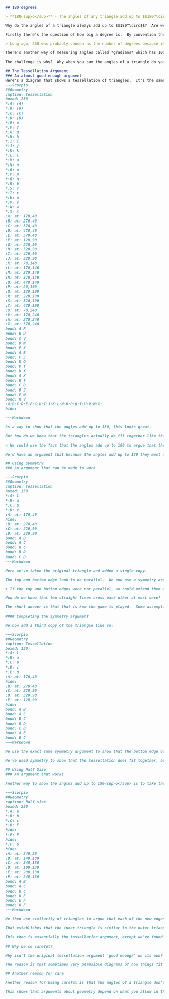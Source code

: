 ~~~Markdown
## 180 degrees

> **180<sup>o</sup>** - The angles of any triangle add up to $$180^\circ$$. <br><br>The symbol **<sup>o</sup>** after the 180 is read as *degrees*.

Why do the angles of a triangle always add up to $$180^\circ$$?  Are we in fact actually sure that they do?

Firstly there's the question of how big a degree is.  By convention there are 360<sup>o</sup> in a full rotation.  

> Long ago, 360 was probably chosen as the number of degrees because it is divisible exactly by a wide range of numbers.  2,3,5,6,10,15,20,30 all divide 360.  

There's another way of measuring angles called *gradians* which has 100 gradians in a full rotation.  In gradians a triangle's angles always add up to 50.

The challenge is why?  Why when you sum the angles of a triangle do you always get the same result?  Why does it not matter what kind of triangle you choose?  Its angles will always add up to 50 gradians (if measured in gradians) or 180 degrees (if measured in degrees)?

## The Tessellation Argument
### An almost good enough argument
Here's a diagram that shows a tessellation of triangles.  It's the same triangle 🔺abc many times over.  Where three lines cross, the three angles of the triangle are each found twice.  The tessellation shows that twice the sum of the angles is 360 degrees, so the sum of the angles of a triangle is 180.
~~~Scorpio
##Geometry
caption: Tessellation
boxed: 250
*:A: (A)
*:B: (B)
*:C: (C)
*:D: (D)
*:E: e
*:F: f
*:G: g
*:H: h
*:I: i
*:J: j
*:K: k
*:L: l
*:M: a
*:N: n
*:O: o
*:P: p
*:Q: q
*:R: b
*:S: c
*:T: t
*:U: u
*:V: v
*:W: w
*:X: x
:A: at: 170,40
:B: at: 270,40
:C: at: 370,40
:D: at: 470,40
:E: at: 570,40
:F: at: 120,90
:G: at: 220,90
:H: at: 320,90
:I: at: 420,90
:J: at: 520,90
:K: at: 70,140
:L: at: 170,140
:M: at: 270,140
:N: at: 370,140
:O: at: 470,140
:P: at: 20,190
:Q: at: 120,190
:R: at: 220,190
:S: at: 320,190
:T: at: 420,190
:U: at: 70,240
:V: at: 170,240
:W: at: 270,240
:X: at: 370,240
bond: A P
bond: B U
bond: C V
bond: D W
bond: E X
bond: A E
bond: F J
bond: K O
bond: P T
bond: U X
bond: A X
bond: B T
bond: C O
bond: D J
bond: F W
bond: K V
:A:B:C:D:E:F:G:H:I:J:K:L:N:O:P:Q:T:U:V:W:X:
hide:

~~~Markdown

As a way to show that the angles add up to 180, this looks great.  

But how do we know that the triangles actually do fit together like this, that they fit exactly and that this would work for any other triangle too?

< We could use the fact that the angles add up to 180 to argue that the triangles do fit at the corners, but then we wouldn't be able to use the tessellation argument to argue that the angles add up to 180!

We'd have an argument that because the angles add up to 180 they must add up to 180.  We wouldn't have proved anything.

## Using Symmetry
### An argument that can be made to work

~~~Scorpio
##Geometry
caption: Tessellation
boxed: 150
*:A: l
*:B: a
*:C: b
*:D: c
:A: at: 170,40
hide:
:B: at: 270,40
:C: at: 220,90
:D: at: 320,90
bond: A B
bond: A C
bond: B C
bond: B D
bond: C D
~~~Markdown

Here we've taken the original triangle and added a single copy.

The top and bottom edge look to be parallel.  We now use a symmetry argument to show that they are parallel.

> If the top and bottom edges were not parallel, we could extend them and they would meet, either on the right or on the left.<br><br>But if the lines meet on one side, they must meet on both, because of the symmetry of the figure.  Lines can't meet in two places (unless they are the same line), so no matter how far we we extend both lines they don't meet, in other words the top and bottom edges are parallel.

How do we know that two straight lines cross each other at most once?  How come we can assume that?  Come to that, how do we know that 'parallel lines' are a thing, that it is possible for some pairs of lines to 'go on forever without crossing'?

The short answer is that that is how the game is played.  Some assumptions such as that lines cross at at most one point are allowed.  The rules of what assumptions are allowed in geometry were laid down by Euclid.  There are 'non Euclidean' version of geometry in which other rules hold, and no pairs of lines are parallel.

#### Completing the symmetry argument

We now add a third copy of the triangle like so:

~~~Scorpio
##Geometry
caption: Tessellation
boxed: 150
*:A: l
*:B: a
*:C: b
*:D: c
*:E: d
:A: at: 170,40
hide:
:B: at: 270,40
:C: at: 220,90
:D: at: 320,90
:E: at: 120,90
hide:
bond: A B
bond: A C
bond: B C
bond: B D
bond: C D
bond: A E
bond: E C
~~~Markdown

We use the exact same symmetry argument to show that the bottom edge of this third triangle is parallel to the top edge of the second triangle we added.  This is enough to show that the bottom edge is as straight as it appears to be, and hence that the three angles add up to 180<sup>o</sup>.

We've used symmetry to show that the tessellation does fit together, or rather that enough of it fits together for our purposes.

## Using Half Size
### An argument that works

Another way to show the angles add up to 180<sup>o</sup> is to take the original triangle 🔺abc, shown here slightly bigger, and bisect each edge, and join those points together.

~~~Scorpio
##Geometry
caption: Half size
boxed: 250
*:A: a
*:B: b
*:C: c
*:D: E
hide:
*:E: F
hide:
*:F: G
hide:
:A: at: 240,80
:B: at: 140,180
:C: at: 340,180
:D: at: 190,130
:E: at: 290,130
:F: at: 240,180
bond: A B
bond: A C
bond: B C
bond: D E
bond: E F
bond: D F
~~~Markdown

We then use similarity of triangles to argue that each of the new edges of the inner triangle is half the length of one of the sides of the original triangle.

That establishes that the inner triangle is similar to the outer triangle, with sides exactly half the length.  That doesn't affect the angles, so we have shown we have four triangles that are similar to the original triangle, and that they fit in the arrangement shown.

This then is essentially the tessellation argument, except we've found a different way to show that the triangles do fit together the way they look as if they do.

## Why be so careful?

Why isn't the original tessellation argument 'good enough' on its own?  Why do we have to justify that the pieces do fit?

The reason is that sometimes very plausible diagrams of how things fit together [don't actually work](https://en.wikipedia.org/wiki/Missing_square_puzzle).

## Another reason for care

Another reason for being careful is that the angles of a triangle don't always add up to 180<sup>o</sup>, e.g if the triangle is drawn on a sphere.  Small triangles very nearly have angles adding to 180<sup>o</sup>, but the larger triangles don't.  In one large [spherical triangle](https://en.wikipedia.org/wiki/Spherical_trigonometry) all three angles are 90<sup>o</sup>.

This shows that arguments about geometry depend on what you allow in the geometry.  Spherical geometry allows for two straight lines to intersect more than once.  Spherical geometry allows enlarging and shrinking of triangles to not preserve the angles.  Our arguments that the angles add up to 180<sup>o</sup> always must depend on some reasonable property of geometry that is not true in spherical geometry.